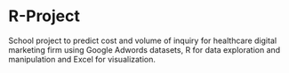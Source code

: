 # R-Project
School project to predict cost and volume of inquiry for healthcare digital marketing firm using Google Adwords datasets, R for data exploration and manipulation and Excel for visualization.
